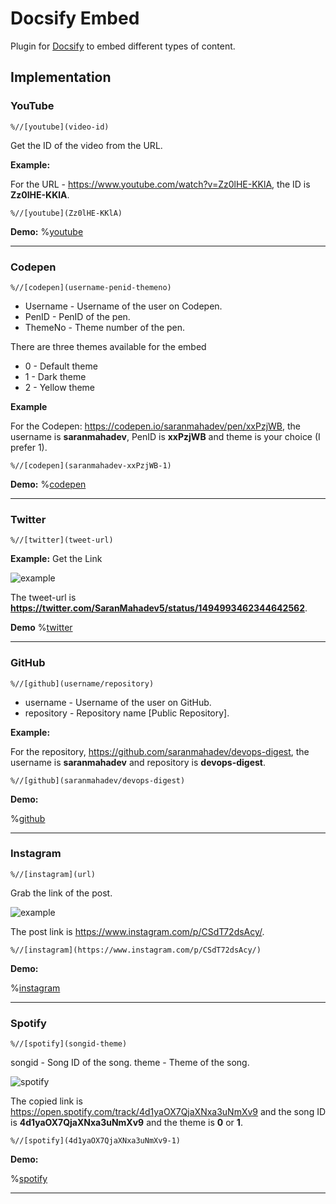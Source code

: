 # Docsify Embed

Plugin for [Docsify](https://docsify.js.org/) to embed different types of content.

## Implementation

### YouTube

```%//[youtube](video-id)```

Get the ID of the video from the URL.

**Example:**

For the URL - https://www.youtube.com/watch?v=Zz0lHE-KKlA, the ID is **Zz0lHE-KKlA**.

```%//[youtube](Zz0lHE-KKlA)```

**Demo:**
%[youtube](Zz0lHE-KKlA)

---

### Codepen

```%//[codepen](username-penid-themeno)```

- Username - Username of the user on Codepen.
- PenID - PenID of the pen.
- ThemeNo - Theme number of the pen.

There are three themes available for the embed
- 0 - Default theme
- 1 - Dark theme
- 2 - Yellow theme

**Example**

For the Codepen: https://codepen.io/saranmahadev/pen/xxPzjWB, the username is **saranmahadev**, PenID is **xxPzjWB** and theme is your choice (I prefer 1).

```%//[codepen](saranmahadev-xxPzjWB-1)```

**Demo:**
%[codepen](saranmahadev-xxPzjWB-1)

---

### Twitter

```%//[twitter](tweet-url)```

**Example:**
Get the Link

![example](assets/twitter.png)

The tweet-url is **https://twitter.com/SaranMahadev5/status/1494993462344642562**.

**Demo**
%[twitter](https://twitter.com/SaranMahadev5/status/1494993462344642562)

---

### GitHub

```%//[github](username/repository)```

- username - Username of the user on GitHub.
- repository - Repository name [Public Repository].

**Example:**

For the repository, https://github.com/saranmahadev/devops-digest, the username is **saranmahadev** and repository is **devops-digest**.

```%//[github](saranmahadev/devops-digest)```

**Demo:**

%[github](saranmahadev/devops-digest)

---

### Instagram

```%//[instagram](url)```

Grab the link of the post.

![example](assets/instagram.png)

The post link is https://www.instagram.com/p/CSdT72dsAcy/.

```%//[instagram](https://www.instagram.com/p/CSdT72dsAcy/)```

**Demo:**

%[instagram](https://www.instagram.com/p/CSdT72dsAcy/)

---

### Spotify

```%//[spotify](songid-theme)```

songid - Song ID of the song.
theme - Theme of the song.

![spotify](assets/spotify.png)

The copied link is https://open.spotify.com/track/4d1yaOX7QjaXNxa3uNmXv9 and the song ID is **4d1yaOX7QjaXNxa3uNmXv9** and the theme is **0** or **1**.

```%//[spotify](4d1yaOX7QjaXNxa3uNmXv9-1)```

**Demo:**

%[spotify](4d1yaOX7QjaXNxa3uNmXv9-0)

---